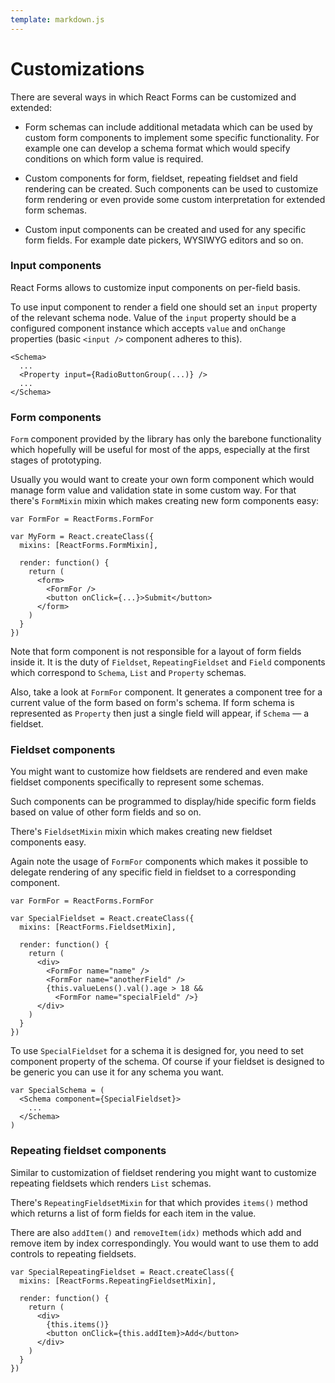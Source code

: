 ```yaml
---
template: markdown.js
---
```


# Customizations

There are several ways in which React Forms can be customized and extended:

* Form schemas can include additional metadata which can be used by custom form
  components to implement some specific functionality. For example one can
  develop a schema format which would specify conditions on which form value is
  required.

* Custom components for form, fieldset, repeating fieldset and field rendering
  can be created. Such components can be used to customize form rendering or
  even provide some custom interpretation for extended form schemas.

* Custom input components can be created and used for any specific form fields.
  For example date pickers, WYSIWYG editors and so on.

### Input components

React Forms allows to customize input components on per-field basis.

To use input component to render a field one should set an `input` property of the
relevant schema node. Value of the `input` property should be a configured
component instance which accepts `value` and `onChange` properties (basic
`<input />` component adheres to this).

```
<Schema>
  ...
  <Property input={RadioButtonGroup(...)} />
  ...
</Schema>
```

### Form components

`Form` component provided by the library has only the barebone functionality which
hopefully will be useful for most of the apps, especially at the first stages of
prototyping.

Usually you would want to create your own form component which would manage form
value and validation state in some custom way. For that there's `FormMixin` mixin
which makes creating new form components easy:

```
var FormFor = ReactForms.FormFor

var MyForm = React.createClass({
  mixins: [ReactForms.FormMixin],

  render: function() {
    return (
      <form>
        <FormFor />
        <button onClick={...}>Submit</button>
      </form>
    )
  }
})
```

Note that form component is not responsible for a layout of form fields inside
it. It is the duty of `Fieldset`, `RepeatingFieldset` and `Field` components which
correspond to `Schema`, `List` and `Property` schemas.

Also, take a look at `FormFor` component. It generates a component tree for a
current value of the form based on form's schema. If form schema is represented
as `Property` then just a single field will appear, if `Schema` — a fieldset.

### Fieldset components

You might want to customize how fieldsets are rendered and even make fieldset
components specifically to represent some schemas.

Such components can be programmed to display/hide specific form fields based on
value of other form fields and so on.

There's `FieldsetMixin` mixin which makes creating new fieldset components easy.

Again note the usage of `FormFor` components which makes it possible to delegate
rendering of any specific field in fieldset to a corresponding component.

```
var FormFor = ReactForms.FormFor

var SpecialFieldset = React.createClass({
  mixins: [ReactForms.FieldsetMixin],

  render: function() {
    return (
      <div>
        <FormFor name="name" />
        <FormFor name="anotherField" />
        {this.valueLens().val().age > 18 &&
          <FormFor name="specialField" />}
      </div>
    )
  }
})
```

To use `SpecialFieldset` for a schema it is designed for, you need to set
component property of the schema. Of course if your fieldset is designed to be
generic you can use it for any schema you want.

```
var SpecialSchema = (
  <Schema component={SpecialFieldset}>
    ...
  </Schema>
)
```

### Repeating fieldset components

Similar to customization of fieldset rendering you might want to customize
repeating fieldsets which renders `List` schemas.

There's `RepeatingFieldsetMixin` for that which provides `items()` method which
returns a list of form fields for each item in the value.

There are also `addItem()` and `removeItem(idx)` methods which add and remove
item by index correspondingly. You would want to use them to add controls to
repeating fieldsets.

```
var SpecialRepeatingFieldset = React.createClass({
  mixins: [ReactForms.RepeatingFieldsetMixin],

  render: function() {
    return (
      <div>
        {this.items()}
        <button onClick={this.addItem}>Add</button>
      </div>
    )
  }
})
```

